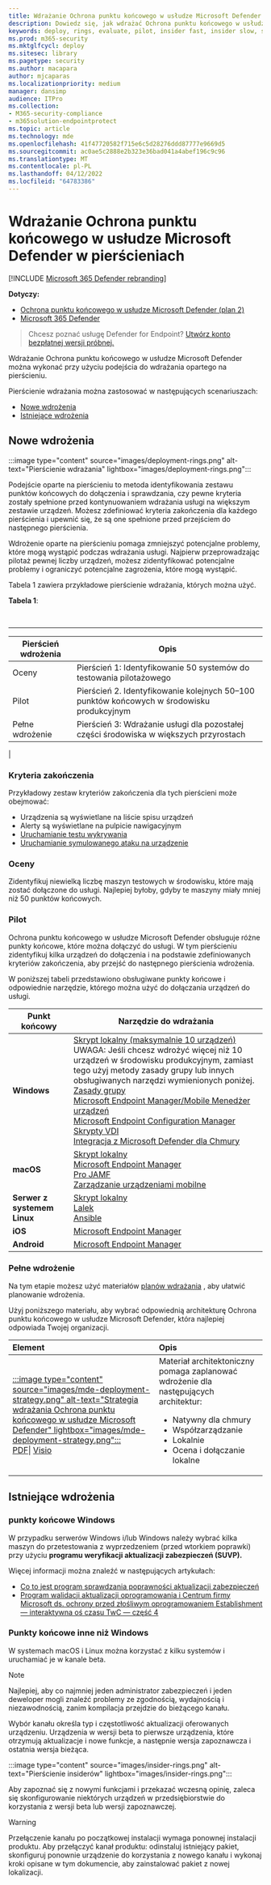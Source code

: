 ```yaml
---
title: Wdrażanie Ochrona punktu końcowego w usłudze Microsoft Defender w pierścieniach
description: Dowiedz się, jak wdrażać Ochrona punktu końcowego w usłudze Microsoft Defender w pierścieniach
keywords: deploy, rings, evaluate, pilot, insider fast, insider slow, setup, onboard, phase, deployment, deploying, adoption, configuring
ms.prod: m365-security
ms.mktglfcycl: deploy
ms.sitesec: library
ms.pagetype: security
ms.author: macapara
author: mjcaparas
ms.localizationpriority: medium
manager: dansimp
audience: ITPro
ms.collection:
- M365-security-compliance
- m365solution-endpointprotect
ms.topic: article
ms.technology: mde
ms.openlocfilehash: 41f47720582f715e6c5d28276ddd87777e9669d5
ms.sourcegitcommit: ac0ae5c2888e2b323e36bad041a4abef196c9c96
ms.translationtype: MT
ms.contentlocale: pl-PL
ms.lasthandoff: 04/12/2022
ms.locfileid: "64783386"
---
```

# <a name="deploy-microsoft-defender-for-endpoint-in-rings"></a>Wdrażanie Ochrona punktu końcowego w usłudze Microsoft Defender w pierścieniach

[!INCLUDE [Microsoft 365 Defender rebranding](../../includes/microsoft-defender.md)]

**Dotyczy:**
- [Ochrona punktu końcowego w usłudze Microsoft Defender (plan 2)](https://go.microsoft.com/fwlink/p/?linkid=2154037) 
- [Microsoft 365 Defender](https://go.microsoft.com/fwlink/?linkid=2118804)

> Chcesz poznać usługę Defender for Endpoint? [Utwórz konto bezpłatnej wersji próbnej.](https://signup.microsoft.com/create-account/signup?products=7f379fee-c4f9-4278-b0a1-e4c8c2fcdf7e&ru=https://aka.ms/MDEp2OpenTrial?ocid=docs-wdatp-assignaccess-abovefoldlink)

Wdrażanie Ochrona punktu końcowego w usłudze Microsoft Defender można wykonać przy użyciu podejścia do wdrażania opartego na pierścieniu.

Pierścienie wdrażania można zastosować w następujących scenariuszach:

- [Nowe wdrożenia](#new-deployments)
- [Istniejące wdrożenia](#existing-deployments)

## <a name="new-deployments"></a>Nowe wdrożenia

:::image type="content" source="images/deployment-rings.png" alt-text="Pierścienie wdrażania" lightbox="images/deployment-rings.png":::

Podejście oparte na pierścieniu to metoda identyfikowania zestawu punktów końcowych do dołączenia i sprawdzania, czy pewne kryteria zostały spełnione przed kontynuowaniem wdrażania usługi na większym zestawie urządzeń. Możesz zdefiniować kryteria zakończenia dla każdego pierścienia i upewnić się, że są one spełnione przed przejściem do następnego pierścienia.

Wdrożenie oparte na pierścieniu pomaga zmniejszyć potencjalne problemy, które mogą wystąpić podczas wdrażania usługi. Najpierw przeprowadzając pilotaż pewnej liczby urządzeń, możesz zidentyfikować potencjalne problemy i ograniczyć potencjalne zagrożenia, które mogą wystąpić.

Tabela 1 zawiera przykładowe pierścienie wdrażania, których można użyć.

**Tabela 1**:

<br>

****

|Pierścień wdrożenia|Opis|
|---|---|
|Oceny|Pierścień 1: Identyfikowanie 50 systemów do testowania pilotażowego|
|Pilot|Pierścień 2. Identyfikowanie kolejnych 50–100 punktów końcowych w środowisku produkcyjnym|
|Pełne wdrożenie|Pierścień 3: Wdrażanie usługi dla pozostałej części środowiska w większych przyrostach|
|

### <a name="exit-criteria"></a>Kryteria zakończenia

Przykładowy zestaw kryteriów zakończenia dla tych pierścieni może obejmować:

- Urządzenia są wyświetlane na liście spisu urządzeń
- Alerty są wyświetlane na pulpicie nawigacyjnym
- [Uruchamianie testu wykrywania](run-detection-test.md)
- [Uruchamianie symulowanego ataku na urządzenie](attack-simulations.md)

### <a name="evaluate"></a>Oceny

Zidentyfikuj niewielką liczbę maszyn testowych w środowisku, które mają zostać dołączone do usługi. Najlepiej byłoby, gdyby te maszyny miały mniej niż 50 punktów końcowych.

### <a name="pilot"></a>Pilot

Ochrona punktu końcowego w usłudze Microsoft Defender obsługuje różne punkty końcowe, które można dołączyć do usługi. W tym pierścieniu zidentyfikuj kilka urządzeń do dołączenia i na podstawie zdefiniowanych kryteriów zakończenia, aby przejść do następnego pierścienia wdrożenia.

W poniższej tabeli przedstawiono obsługiwane punkty końcowe i odpowiednie narzędzie, którego można użyć do dołączania urządzeń do usługi.

| Punkt końcowy     | Narzędzie do wdrażania                       |
|--------------|------------------------------------------|
| **Windows**  |  [Skrypt lokalny (maksymalnie 10 urządzeń)](configure-endpoints-script.md) <br> UWAGA: Jeśli chcesz wdrożyć więcej niż 10 urządzeń w środowisku produkcyjnym, zamiast tego użyj metody zasady grupy lub innych obsługiwanych narzędzi wymienionych poniżej.<br>  [Zasady grupy](configure-endpoints-gp.md) <br>  [Microsoft Endpoint Manager/Mobile Menedżer urządzeń](configure-endpoints-mdm.md) <br>   [Microsoft Endpoint Configuration Manager](configure-endpoints-sccm.md) <br> [Skrypty VDI](configure-endpoints-vdi.md) <br> [Integracja z Microsoft Defender dla Chmury](configure-server-endpoints.md#integration-with-microsoft-defender-for-cloud)  |
| **macOS**    | [Skrypt lokalny](mac-install-manually.md) <br> [Microsoft Endpoint Manager](mac-install-with-intune.md) <br> [Pro JAMF](mac-install-with-jamf.md) <br> [Zarządzanie urządzeniami mobilne](mac-install-with-other-mdm.md) |
| **Serwer z systemem Linux** | [Skrypt lokalny](linux-install-manually.md) <br> [Lalek](linux-install-with-puppet.md) <br> [Ansible](linux-install-with-ansible.md)|
| **iOS**      | [Microsoft Endpoint Manager](ios-install.md)                                |
| **Android**  | [Microsoft Endpoint Manager](android-intune.md)               |

### <a name="full-deployment"></a>Pełne wdrożenie

Na tym etapie możesz użyć materiałów [planów wdrażania](deployment-strategy.md) , aby ułatwić planowanie wdrożenia.

Użyj poniższego materiału, aby wybrać odpowiednią architekturę Ochrona punktu końcowego w usłudze Microsoft Defender, która najlepiej odpowiada Twojej organizacji.

|**Element**|**Opis**|
|:-----|:-----|
|[:::image type="content" source="images/mde-deployment-strategy.png" alt-text="Strategia wdrażania Ochrona punktu końcowego w usłudze Microsoft Defender" lightbox="images/mde-deployment-strategy.png":::](https://github.com/MicrosoftDocs/microsoft-365-docs/raw/public/microsoft-365/security/defender-endpoint/downloads/mdatp-deployment-strategy.pdf)<br/> [PDF](https://download.microsoft.com/download/5/6/0/5609001f-b8ae-412f-89eb-643976f6b79c/mde-deployment-strategy.pdf)\| [Visio](https://download.microsoft.com/download/5/6/0/5609001f-b8ae-412f-89eb-643976f6b79c/mde-deployment-strategy.vsdx)   | Materiał architektoniczny pomaga zaplanować wdrożenie dla następujących architektur: <ul><li> Natywny dla chmury </li><li> Współzarządzanie </li><li> Lokalnie</li><li>Ocena i dołączanie lokalne</li></ul>

## <a name="existing-deployments"></a>Istniejące wdrożenia

### <a name="windows-endpoints"></a>punkty końcowe Windows

W przypadku serwerów Windows i/lub Windows należy wybrać kilka maszyn do przetestowania z wyprzedzeniem (przed wtorkiem poprawki) przy użyciu **programu weryfikacji aktualizacji zabezpieczeń (SUVP).**

Więcej informacji można znaleźć w następujących artykułach:

- [Co to jest program sprawdzania poprawności aktualizacji zabezpieczeń](https://techcommunity.microsoft.com/t5/windows-it-pro-blog/what-is-the-security-update-validation-program/ba-p/275767)
- [Program walidacji aktualizacji oprogramowania i Centrum firmy Microsoft ds. ochrony przed złośliwym oprogramowaniem Establishment — interaktywna oś czasu TwC — część 4](https://www.microsoft.com/security/blog/2012/03/28/software-update-validation-program-and-microsoft-malware-protection-center-establishment-twc-interactive-timeline-part-4/)

### <a name="non-windows-endpoints"></a>Punkty końcowe inne niż Windows

W systemach macOS i Linux można korzystać z kilku systemów i uruchamiać je w kanale beta.

> [!NOTE]
> Najlepiej, aby co najmniej jeden administrator zabezpieczeń i jeden deweloper mogli znaleźć problemy ze zgodnością, wydajnością i niezawodnością, zanim kompilacja przejdzie do bieżącego kanału.

Wybór kanału określa typ i częstotliwość aktualizacji oferowanych urządzeniu. Urządzenia w wersji beta to pierwsze urządzenia, które otrzymują aktualizacje i nowe funkcje, a następnie wersja zapoznawcza i ostatnia wersja bieżąca.

:::image type="content" source="images/insider-rings.png" alt-text="Pierścienie insiderów" lightbox="images/insider-rings.png":::


Aby zapoznać się z nowymi funkcjami i przekazać wczesną opinię, zaleca się skonfigurowanie niektórych urządzeń w przedsiębiorstwie do korzystania z wersji beta lub wersji zapoznawczej.

> [!WARNING]
> Przełączenie kanału po początkowej instalacji wymaga ponownej instalacji produktu. Aby przełączyć kanał produktu: odinstaluj istniejący pakiet, skonfiguruj ponownie urządzenie do korzystania z nowego kanału i wykonaj kroki opisane w tym dokumencie, aby zainstalować pakiet z nowej lokalizacji.
